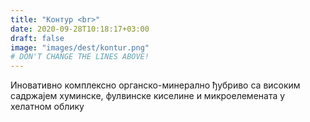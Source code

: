 ```yaml
---
title: "Контур <br>"
date: 2020-09-28T10:18:17+03:00
draft: false 
image: "images/dest/kontur.png"
# DON'T CHANGE THE LINES ABOVE!
---
```


Иновативно комплексно органско-минерално ђубриво са високим садржајем хуминске, фулвинске киселине и микроелемената у хелатном облику
